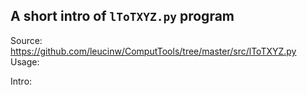 ## A short intro of `lToTXYZ.py` program
Source: https://github.com/leucinw/ComputTools/tree/master/src/lToTXYZ.py
Usage:


Intro:
